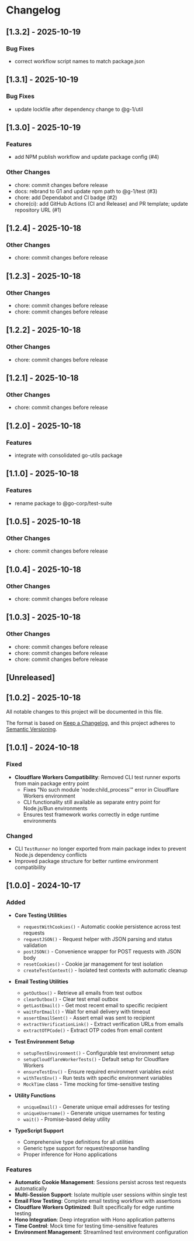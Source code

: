 # Changelog

## [1.3.2] - 2025-10-19

### Bug Fixes

- correct workflow script names to match package.json


## [1.3.1] - 2025-10-19

### Bug Fixes

- update lockfile after dependency change to @g-1/util


## [1.3.0] - 2025-10-19

### Features

- add NPM publish workflow and update package config (#4)

### Other Changes

- chore: commit changes before release
- docs: rebrand to G1 and update npm path to @g-1/test (#3)
- chore: add Dependabot and CI badge (#2)
- chore(ci): add GitHub Actions (CI and Release) and PR template; update repository URL (#1)


## [1.2.4] - 2025-10-18

### Other Changes

- chore: commit changes before release


## [1.2.3] - 2025-10-18

### Other Changes

- chore: commit changes before release
- chore: commit changes before release


## [1.2.2] - 2025-10-18

### Other Changes

- chore: commit changes before release


## [1.2.1] - 2025-10-18

### Other Changes

- chore: commit changes before release


## [1.2.0] - 2025-10-18

### Features

- integrate with consolidated go-utils package


## [1.1.0] - 2025-10-18

### Features

- rename package to @go-corp/test-suite


## [1.0.5] - 2025-10-18

### Other Changes

- chore: commit changes before release


## [1.0.4] - 2025-10-18

### Other Changes

- chore: commit changes before release


## [1.0.3] - 2025-10-18

### Other Changes

- chore: commit changes before release
- chore: commit changes before release
- chore: commit changes before release


## [Unreleased]

## [1.0.2] - 2025-10-18

All notable changes to this project will be documented in this file.

The format is based on [Keep a Changelog](https://keepachangelog.com/en/1.0.0/),
and this project adheres to [Semantic Versioning](https://semver.org/spec/v2.0.0.html).

## [1.0.1] - 2024-10-18

### Fixed

- **Cloudflare Workers Compatibility**: Removed CLI test runner exports from main package entry point
  - Fixes "No such module 'node:child_process'" error in Cloudflare Workers environment
  - CLI functionality still available as separate entry point for Node.js/Bun environments
  - Ensures test framework works correctly in edge runtime environments

### Changed

- CLI `TestRunner` no longer exported from main package index to prevent Node.js dependency conflicts
- Improved package structure for better runtime environment compatibility

## [1.0.0] - 2024-10-17

### Added

- **Core Testing Utilities**
  - `requestWithCookies()` - Automatic cookie persistence across test requests
  - `requestJSON()` - Request helper with JSON parsing and status validation
  - `postJSON()` - Convenience wrapper for POST requests with JSON body
  - `resetCookies()` - Cookie jar management for test isolation
  - `createTestContext()` - Isolated test contexts with automatic cleanup

- **Email Testing Utilities**
  - `getOutbox()` - Retrieve all emails from test outbox
  - `clearOutbox()` - Clear test email outbox
  - `getLastEmail()` - Get most recent email to specific recipient
  - `waitForEmail()` - Wait for email delivery with timeout
  - `assertEmailSent()` - Assert email was sent to recipient
  - `extractVerificationLink()` - Extract verification URLs from emails
  - `extractOTPCode()` - Extract OTP codes from email content

- **Test Environment Setup**
  - `setupTestEnvironment()` - Configurable test environment setup
  - `setupCloudflareWorkerTests()` - Default setup for Cloudflare Workers
  - `ensureTestEnv()` - Ensure required environment variables exist
  - `withTestEnv()` - Run tests with specific environment variables
  - `MockTime` class - Time mocking for time-sensitive testing

- **Utility Functions**
  - `uniqueEmail()` - Generate unique email addresses for testing
  - `uniqueUsername()` - Generate unique usernames for testing
  - `wait()` - Promise-based delay utility

- **TypeScript Support**
  - Comprehensive type definitions for all utilities
  - Generic type support for request/response handling
  - Proper inference for Hono applications

### Features

- **Automatic Cookie Management**: Sessions persist across test requests automatically
- **Multi-Session Support**: Isolate multiple user sessions within single test
- **Email Flow Testing**: Complete email testing workflow with assertions
- **Cloudflare Workers Optimized**: Built specifically for edge runtime testing
- **Hono Integration**: Deep integration with Hono application patterns
- **Time Control**: Mock time for testing time-sensitive features
- **Environment Management**: Streamlined test environment configuration